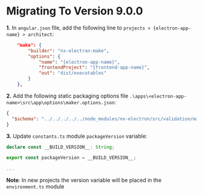 # Migrating To Version 9.0.0

**1.** In `angular.json` file, add the following line to `projects > {electron-app-name} > architect`:

```json
    "make": {
        "builder": "nx-electron:make",
        "options": {
            "name": "{electron-app-name}",
            "frontendProject": "{frontend-app-name}",
            "out": "dist/executables"
        }
    },
```

**2.** Add the following static packaging options file `.\apps\<electron-app-name>\src\app\options\maker.options.json`:

```json
{
  "$schema": "../../../../../node_modules/nx-electron/src/validation/maker.schema.json"
}
```

**3.** Update `constants.ts` module `packageVersion` variable:

```ts
declare const __BUILD_VERSION__: String;

export const packageVersion = __BUILD_VERSION__;

...
```

**Note**: In new projects the version variable will be placed in the `environment.ts` module
